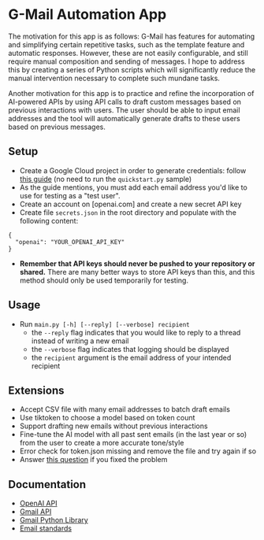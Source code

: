 # G-Mail Automation App

The motivation for this app is as follows: G-Mail has features for automating and simplifying certain repetitive tasks, such as the template feature and automatic responses. However, these are not easily configurable, and still require manual composition and sending of messages. I hope to address this by creating a series of Python scripts which will significantly reduce the manual intervention necessary to complete such mundane tasks.

Another motivation for this app is to practice and refine the incorporation of AI-powered APIs by using API calls to draft custom messages based on previous interactions with users. The user should be able to input email addresses and the tool will automatically generate drafts to these users based on previous messages.

## Setup

- Create a Google Cloud project in order to generate credentials: follow [this guide](https://developers.google.com/gmail/api/quickstart/python) (no need to run the `quickstart.py` sample)
- As the guide mentions, you must add each email address you'd like to use for testing as a "test user".
- Create an account on [openai.com] and create a new secret API key
- Create file `secrets.json` in the root directory and populate with the following content:

```
{
  "openai": "YOUR_OPENAI_API_KEY"
}
```

- **Remember that API keys should never be pushed to your repository or shared.** There are many better ways to store API keys than this, and this method should only be used temporarily for testing.

## Usage

- Run `main.py [-h] [--reply] [--verbose] recipient`
  - the `--reply` flag indicates that you would like to reply to a thread instead of writing a new email
  - the `--verbose` flag indicates that logging should be displayed
  - the `recipient` argument is the email address of your intended recipient

## Extensions

- Accept CSV file with many email addresses to batch draft emails
- Use tiktoken to choose a model based on token count
- Support drafting new emails without previous interactions
- Fine-tune the AI model with all past sent emails (in the last year or so) from the user to create a more accurate tone/style
- Error check for token.json missing and remove the file and try again if so
- Answer [this question](https://stackoverflow.com/questions/66895957/google-api-with-python-error-when-trying-to-refresh-token) if you fixed the problem

## Documentation

- [OpenAI API](https://platform.openai.com/docs/api-reference/introduction)
- [Gmail API](https://developers.google.com/gmail/api/reference/rest)
- [Gmail Python Library](https://developers.google.com/resources/api-libraries/documentation/gmail/v1/python/latest/gmail_v1.users.drafts.html#create)
- [Email standards](https://datatracker.ietf.org/doc/html/rfc2822#section-2.2)
